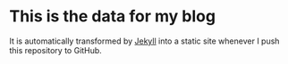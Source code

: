 # This is the data for my blog

It is automatically transformed by [Jekyll](http://github.com/mojombo/jekyll)
into a static site whenever I push this repository to GitHub.
